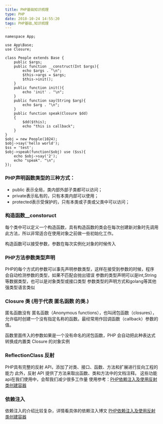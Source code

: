 ```yaml
---
title: PHP基础知识梳理
type: PHP
date: 2018-10-24 14:55:20
tags: PHP基础,知识梳理
---
```


```language-php
namespace App;

use App\Base;
use Closure;

class People extends Base {
    public $args;
    public function __construct(Int $args){
        echo $args . "\n";
        $this->args = $args;
        $this->init();
    }
    public function init(){
        echo 'init' . "\n";
    }
    public function say(String $arg){
        echo $arg . "\n";
    }
    public function speak(Closure $dd)
    {
        $dd($this);
        echo "this is callback";
    }
}
$obj = new People(1024);
$obj->say('hello world');
$ss = 'test';
$obj->speak(function($obj) use ($ss){
    echo $obj->say('2');
    echo "speak". "\n";
});
```

### PHP声明函数类型的三种方式：
- public 表示全局，类内部外部子类都可以访问；
- private表示私有的，只有本类内部可以使用；
- protected表示受保护的，只有本类或子类或父类中可以访问；

### 构造函数__constoruct
每个类中可以定义一个构造函数，具有构造函数的类会在每次创建新对象时先调用此方法，所以非常适合在使用对象之前做一些初始化工作。

构造函数可以接受参数，参数在每次实例化对象的时候传入

### PHP方法参数类型声明
PHP的每个方式的参数可以事先声明参数类型，这样在接受到参数的时候，程序会自动检测参数的类型，如果不匹配会抛出错误
参数的类型声明可以是Int,String等数据类型，也可以是对象类型或接口类型
参数类型的声明方式和golang等其他强类型语言类似

### Closure 类 (用于代表 匿名函数 的类.)
匿名函数没有
匿名函数（Anonymous functions），也叫闭包函数（closures），允许临时创建一个没有指定名称的函数。最经常用作回调函数（callback）参数的值。

函数里面传入的参数如果是一个没有命名的闭包函数，PHP 会自动把此种表达式转换成内置类 Closure 的对象实例

### ReflectionClass 反射
PHP具有完整的反射 API，添加了对类、接口、函数、方法和扩展进行反向工程的能力
此外，反射 API 提供了方法来取出函数、类和方法中的文档注释。
这些功能api在我们使用中，会帮我们减少很多工作量
使用参考：[PHP依赖注入及使用反射类创建容器](/articles/2018/10/25/php-ylzr)


### 依赖注入
依赖注入的介绍比较复杂，详情看具体的依赖注入博文
[PHP依赖注入及使用反射类创建容器](/articles/2018/10/25/php-ylzr)








